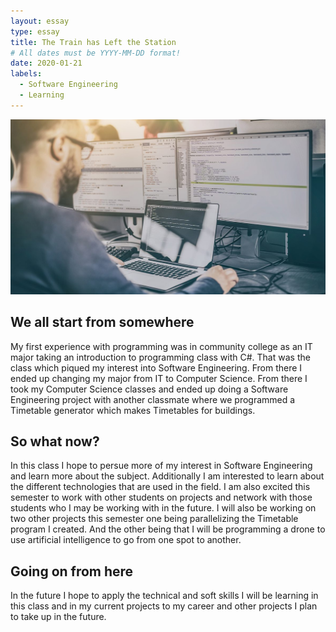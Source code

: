 ```yaml
---
layout: essay
type: essay
title: The Train has Left the Station
# All dates must be YYYY-MM-DD format!
date: 2020-01-21
labels:
  - Software Engineering
  - Learning
---
```



<img class="ui image" src="../images/software-engineering.jpg">

## We all start from somewhere

My first experience with programming was in community college as an IT major taking an introduction to programming class with C#. That was the class which piqued my interest into Software Engineering. From there I ended up changing my major from IT to Computer Science. From there I took my Computer Science classes and ended up doing a Software Engineering project with another classmate where we programmed a Timetable generator which makes Timetables for buildings.

## So what now?

In this class I hope to persue more of my interest in Software Engineering and learn more about the subject. Additionally I am interested to learn about the different technologies that are used in the field. I am also excited this semester to work with other students on projects and network with those students who I may be working with in the future. I will also be working on two other projects this semester one being parallelizing the Timetable program I created. And the other being that I will be programming a drone to use artificial intelligence to go from one spot to another.

## Going on from here

In the future I hope to apply the technical and soft skills I will be learning in this class and in my current projects to my career and other projects I plan to take up in the future. 
